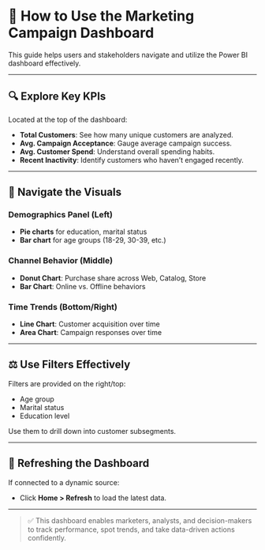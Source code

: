 # 🔧 How to Use the Marketing Campaign Dashboard

This guide helps users and stakeholders navigate and utilize the Power BI dashboard effectively.

---

## 🔍 Explore Key KPIs

Located at the top of the dashboard:

* **Total Customers**: See how many unique customers are analyzed.
* **Avg. Campaign Acceptance**: Gauge average campaign success.
* **Avg. Customer Spend**: Understand overall spending habits.
* **Recent Inactivity**: Identify customers who haven’t engaged recently.

---

## 🔎 Navigate the Visuals

### Demographics Panel (Left)

* **Pie charts** for education, marital status
* **Bar chart** for age groups (18-29, 30-39, etc.)

### Channel Behavior (Middle)

* **Donut Chart**: Purchase share across Web, Catalog, Store
* **Bar Chart**: Online vs. Offline behaviors

### Time Trends (Bottom/Right)

* **Line Chart**: Customer acquisition over time
* **Area Chart**: Campaign responses over time

---

## ⚖️ Use Filters Effectively

Filters are provided on the right/top:

* Age group
* Marital status
* Education level

Use them to drill down into customer subsegments.

---

## 🔄 Refreshing the Dashboard

If connected to a dynamic source:

* Click **Home > Refresh** to load the latest data.

---

> ✅ This dashboard enables marketers, analysts, and decision-makers to track performance, spot trends, and take data-driven actions confidently.

